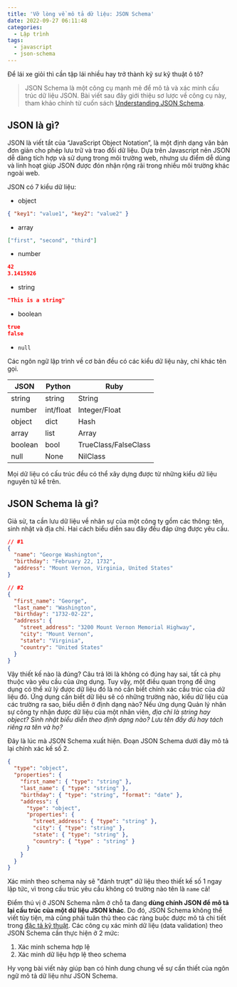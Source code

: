 ```yaml
---
title: 'Vỡ lòng về mô tả dữ liệu: JSON Schema'
date: 2022-09-27 06:11:48
categories:
  - Lập trình
tags:
  - javascript
  - json-schema
---
```


Để lái xe giỏi thì cần tập lái nhiều hay trở thành kỹ sư kỹ thuật ô tô?

<!--more-->

> JSON Schema là một công cụ mạnh mẽ để mô tả và xác minh cấu trúc dữ liệu JSON. Bài viết sau đây giới thiệu sơ lược về công cụ này, tham khảo chính từ cuốn sách [Understanding JSON Schema](https://json-schema.org/understanding-json-schema/index.html).

## JSON là gì?

JSON là viết tắt của “JavaScript Object Notation”, là một định dạng văn bản đơn giản cho phép lưu trữ và trao đổi dữ liệu. Dựa trên Javascript nên JSON dễ dàng tích hợp và sử dụng trong môi trường web, nhưng ưu điểm dễ dùng và linh hoạt giúp JSON được đón nhận rộng rãi trong nhiều môi trường khác ngoài web.

JSON có 7 kiểu dữ liệu:

- object

```json
{ "key1": "value1", "key2": "value2" }
```

- array

```json
["first", "second", "third"]
```

- number

```json
42
3.1415926
```

- string

```json
"This is a string"
```

- boolean

```json
true
false
```

- `null`

Các ngôn ngữ lập trình về cơ bản đều có các kiểu dữ liệu này, chỉ khác tên gọi.

|JSON|Python|Ruby|
|---|---|---|
|string|string|String|
|number|int/float|Integer/Float|
|object|dict|Hash|
|array|list|Array|
|boolean|bool|TrueClass/FalseClass|
|null|None|NilClass|

Mọi dữ liệu có cấu trúc đều có thể xây dựng được từ những kiểu dữ liệu nguyên tử kể trên.

## JSON Schema là gì?

Giả sử, ta cần lưu dữ liệu về nhân sự của một công ty gồm các thông: tên, sinh nhật và địa chỉ. Hai cách biểu diễn sau đây đều đáp ứng được yêu cầu.

```json
// #1
{
  "name": "George Washington",
  "birthday": "February 22, 1732",
  "address": "Mount Vernon, Virginia, United States"
}

// #2
{
  "first_name": "George",
  "last_name": "Washington",
  "birthday": "1732-02-22",
  "address": {
    "street_address": "3200 Mount Vernon Memorial Highway",
    "city": "Mount Vernon",
    "state": "Virginia",
    "country": "United States"
  }
}
```

Vậy thiết kế nào là đúng? Câu trả lời là không có đúng hay sai, tất cả phụ thuộc vào yêu cầu của ứng dụng. Tuy vậy, một điều quan trọng để ứng dụng có thể xử lý được dữ liệu đó là nó cần biết chính xác cấu trúc của dữ liệu đó. Ứng dụng cần biết dữ liệu sẽ có những trường nào, kiểu dữ liệu của các trường ra sao, biểu diễn ở định dạng nào? Nếu ứng dụng Quản lý nhân sự công ty nhận được dữ liệu của một nhân viên, _địa chỉ là string hay object? Sinh nhật biểu diễn theo định dạng nào? Lưu tên đầy đủ hay tách riêng ra tên và họ?_

Đây là lúc mà JSON Schema xuất hiện. Đoạn JSON Schema dưới đây mô tả lại chính xác kế số 2.

```json
{
  "type": "object",
  "properties": {
    "first_name": { "type": "string" },
    "last_name": { "type": "string" },
    "birthday": { "type": "string", "format": "date" },
    "address": {
      "type": "object",
      "properties": {
        "street_address": { "type": "string" },
        "city": { "type": "string" },
        "state": { "type": "string" },
        "country": { "type" : "string" }
      }
    }
  }
}
```

Xác minh theo schema này sẽ "đánh trượt" dữ liệu theo thiết kế số 1 ngay lập tức, vì trong cấu trúc yêu cầu không có trường nào tên là `name` cả!

Điểm thú vị ở JSON Schema nằm ở chỗ ta đang __dùng chính JSON để mô tả lại cấu trúc của một dữ liệu JSON khác__. Do đó, JSON Schema không thể viết tùy tiện, mà cũng phải tuân thủ theo các ràng buộc được mô tả chi tiết trong [đặc tả kỹ thuật](https://github.com/json-schema-org/json-schema-spec). Các công cụ xác minh dữ liệu (data validation) theo JSON Schema cần thực hiện ở 2 mức:

1. Xác minh schema hợp lệ
2. Xác minh dữ liệu hợp lệ theo schema

Hy vọng bài viết này giúp bạn có hình dung chung về sự cần thiết của ngôn ngữ mô tả dữ liệu như JSON Schema.
